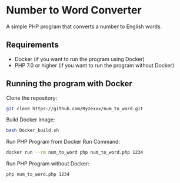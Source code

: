 # Number to Word Converter

A simple PHP program that converts a number to English words.

## Requirements

- Docker (if you want to run the program using Docker)
- PHP 7.0 or higher (if you want to run the program without Docker)

## Running the program with Docker

Clone the repository:

```sh
git clone https://github.com/Ryzexxx/num_to_word.git
```

Build Docker Image:

```sh
bash Docker_build.sh
```

Run PHP Program from Docker Run Command:

```sh
docker run --rm num_to_word php num_to_word.php 1234
```

Run PHP Program without Docker:

```sh
php num_to_word.php 1234
```
